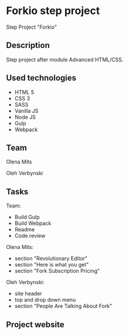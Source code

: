# Forkio step project

Step Project "Forkio"

## Description
Step project after module Advanced HTML/CSS.

## Used technologies

- HTML 5
- CSS 3
- SASS
- Vanilla JS
- Node JS
- Gulp
- Webpack


## Team
Olena Mits

Oleh Verbynski


## Tasks

Team:
- Build Gulp
- Build Webpack
- Readme
- Code review

Olena Mits:
- section "Revolutionary Editor"
- section "Here is what you get"
- section "Fork Subscription Pricing"

Oleh Verbynski:
- site header
- top and drop down menu
- section "People Are Talking About Fork"


## Project website

